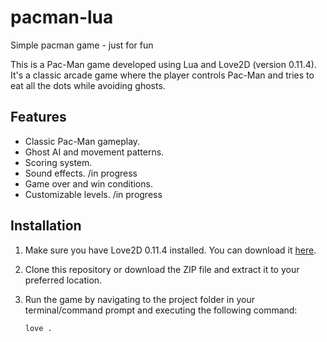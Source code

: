 # pacman-lua
Simple pacman game - just for fun 

This is a Pac-Man game developed using Lua and Love2D (version 0.11.4). 
It's a classic arcade game where the player controls Pac-Man and tries to eat all the dots while avoiding ghosts.

## Features

- Classic Pac-Man gameplay.
- Ghost AI and movement patterns.
- Scoring system.
- Sound effects. /in progress
- Game over and win conditions.
- Customizable levels. /in progress

## Installation

1. Make sure you have Love2D 0.11.4 installed. You can download it [here](https://love2d.org/).

2. Clone this repository or download the ZIP file and extract it to your preferred location.

3. Run the game by navigating to the project folder in your terminal/command prompt and executing the following command:

   ```bash
   love .